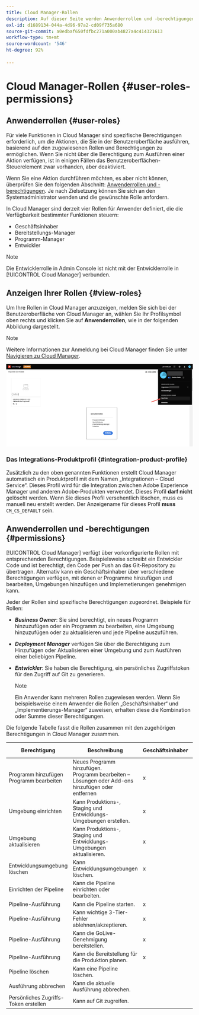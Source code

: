 ```yaml
---
title: Cloud Manager-Rollen
description: Auf dieser Seite werden Anwenderrollen und -berechtigungen beschrieben. Auf dieser Seite erfahren Sie, wie Sie Anwender hinzufügen und sie Cloud Manager-Rollen zuweisen.
exl-id: d1689134-044a-4d96-97a2-cd09f735a680
source-git-commit: a0edbaf650fdfbc271a000ab4827a4c414321613
workflow-type: tm+mt
source-wordcount: '546'
ht-degree: 92%

---
```


# Cloud Manager-Rollen {#user-roles-permissions}

## Anwenderrollen {#user-roles}

Für viele Funktionen in Cloud Manager sind spezifische Berechtigungen erforderlich, um die Aktionen, die Sie in der Benutzeroberfläche ausführen, basierend auf den zugewiesenen Rollen und Berechtigungen zu ermöglichen. Wenn Sie nicht über die Berechtigung zum Ausführen einer Aktion verfügen, ist in einigen Fällen das Benutzeroberflächen-Steuerelement zwar vorhanden, aber deaktiviert.

Wenn Sie eine Aktion durchführen möchten, es aber nicht können, überprüfen Sie den folgenden Abschnitt: [Anwenderrollen und -berechtigungen](#permissions). Je nach Zielsetzung können Sie sich an den Systemadministrator wenden und die gewünschte Rolle anfordern.

In Cloud Manager sind derzeit vier Rollen für Anwender definiert, die die Verfügbarkeit bestimmter Funktionen steuern:

* Geschäftsinhaber
* Bereitstellungs-Manager
* Programm-Manager
* Entwickler

>[!NOTE]
>Die Entwicklerrolle in Admin Console ist nicht mit der Entwicklerrolle in [!UICONTROL Cloud Manager] verbunden.

## Anzeigen Ihrer Rollen {#view-roles}

Um Ihre Rollen in Cloud Manager anzuzeigen, melden Sie sich bei der Benutzeroberfläche von Cloud Manager an, wählen Sie Ihr Profilsymbol oben rechts und klicken Sie auf **Anwenderrollen**, wie in der folgenden Abbildung dargestellt.

>[!NOTE]
>Weitere Informationen zur Anmeldung bei Cloud Manager finden Sie unter [Navigieren zu Cloud Manager](/help/onboarding/what-is-required/navigate-to-cloud-manager.md).

![](/help/onboarding/what-is-required/assets/admin-console-9.png)

### Das Integrations-Produktprofil {#integration-product-profile}

Zusätzlich zu den oben genannten Funktionen erstellt Cloud Manager automatisch ein Produktprofil mit dem Namen „Integrationen – Cloud Service“. Dieses Profil wird für die Integration zwischen Adobe Experience Manager und anderen Adobe-Produkten verwendet. Dieses Profil **darf nicht** gelöscht werden. Wenn Sie dieses Profil versehentlich löschen, muss es manuell neu erstellt werden. Der Anzeigename für dieses Profil **muss** `CM_CS_DEFAULT` sein.


## Anwenderrollen und -berechtigungen {#permissions}

[!UICONTROL Cloud Manager] verfügt über vorkonfigurierte Rollen mit entsprechenden Berechtigungen. Beispielsweise schreibt ein Entwickler Code und ist berechtigt, den Code per Push an das Git-Repository zu übertragen. Alternativ kann ein Geschäftsinhaber über verschiedene Berechtigungen verfügen, mit denen er Programme hinzufügen und bearbeiten, Umgebungen hinzufügen und Implemetierungen genehmigen kann.

Jeder der Rollen sind spezifische Berechtigungen zugeordnet. Beispiele für Rollen:

* ***Business Owner***: Sie sind berechtigt, ein neues Programm hinzuzufügen oder ein Programm zu bearbeiten, eine Umgebung hinzuzufügen oder zu aktualisieren und jede Pipeline auszuführen.

* ***Deployment Manager*** verfügen Sie über die Berechtigung zum Hinzufügen oder Aktualisieren einer Umgebung und zum Ausführen einer beliebigen Pipeline.

* ***Entwickler***: Sie haben die Berechtigung, ein persönliches Zugriffstoken für den Zugriff auf Git zu generieren.

   >[!NOTE]
   > Ein Anwender kann mehreren Rollen zugewiesen werden. Wenn Sie beispielsweise einem Anwender die Rollen „Geschäftsinhaber“ und „Implementierungs-Manager“ zuweisen, erhalten diese die Kombination oder Summe dieser Berechtigungen.


Die folgende Tabelle fasst die Rollen zusammen mit den zugehörigen Berechtigungen in Cloud Manager zusammen.

| Berechtigung | Beschreibung | Geschäftsinhaber | Bereitstellungs-Manager | Programm-Manager | Entwickler |
|--- |--- |--- |--- |--- |--- |
| Programm hinzufügen<br>Programm bearbeiten | Neues Programm hinzufügen.<br>Programm bearbeiten – Lösungen oder Add-ons hinzufügen oder entfernen | x |  |  |  |
| Umgebung einrichten | Kann Produktions-, Staging und Entwicklungs-Umgebungen erstellen. | x | x |  |  |
| Umgebung aktualisieren | Kann Produktions-, Staging und Entwicklungs-Umgebungen aktualisieren. | x | x |  |  |
| Entwicklungsumgebung löschen | Kann Entwicklungsumgebungen löschen. | x | x |  |  |
| Einrichten der Pipeline | Kann die Pipeline einrichten oder bearbeiten. |  | x |  |  |
| Pipeline-Ausführung | Kann die Pipeline starten. | x | x |  |  |
| Pipeline-Ausführung | Kann wichtige 3-Tier-Fehler ablehnen/akzeptieren. | x | x | x |  |
| Pipeline-Ausführung | Kann die GoLive-Genehmigung bereitstellen. | x | x | x |  |
| Pipeline-Ausführung | Kann die Bereitstellung für die Produktion planen. | x | x | x |  |
| Pipeline löschen | Kann eine Pipeline löschen. |  | x |  |  |
| Ausführung abbrechen | Kann die aktuelle Ausführung abbrechen. |  | x |  |  |
| Persönliches Zugriffs-Token erstellen | Kann auf Git zugreifen. |  | x |  | x |

